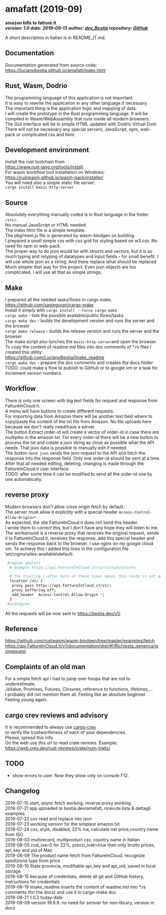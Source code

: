 [comment]: # (lmake_readme exclude start A)

# amafatt (2019-09)

**amazon bills to fatture.it**  
***version: 1.0  date: 2019-09-13 author: [dev_Bestia](https://bestia.dev) repository: [GitHub](https://github.com/LucianoBestia/amafatt)***  

A short description in Italian is in README_IT.md.

[comment]: # (lmake_readme exclude end A)

## Documentation

Documentation generated from source code:  
<https://lucianobestia.github.io/amafatt/index.html>

## Rust, Wasm, Dodrio

The programming language of this application is not important.  
It is easy to rewrite the application in any other language if necessary.  
The important thing is the application logic and mapping of data.  
I will create the prototype in the Rust programming language. It will be
compiled in Wasm/WebAssembly that runs inside all modern browsers.  
The GUI interface will be in simple HTML updated with Dodrio Virtual Dom.  
There will not be necessary any special servers, JavaScript, npm, web-pack
or complicated css and html.  

## Development environment

Install the rust toolchain from  
<https://www.rust-lang.org/tools/install>.  
For wasm workflow tool installation on Windows:  
<https://rustwasm.github.io/wasm-pack/installer/>  
You will need also a simple static file server:  
`cargo install basic-http-server`  

## Source

Absolutely everything manually coded is in Rust language in the folder `/src/`.  
No manual JavaScript or HTML needed.  
The index.html file is a simple template.  
The pkg/mem.js file is generated by wasm-bindgen on building.  
I prepared a small simple css with css grid for styling based on w3.css.
No need for npm or web-pack.  
The proper way to do json would be with structs and vectors, but it is so much typing and retyping of datatypes and input fields - for small benefit. I will use whole json as a string. And there replace what should be replaced. Much simpler that way for this project. Even json objects are too complicated. I will use all that as simple strings.  

## Make

I prepared all the needed tasks/flows in cargo make.  
<https://github.com/sagiegurari/cargo-make>  
Install it simply with `cargo install --force cargo-make`  
`cargo make` - lists the possible available/public flows/tasks  
`cargo make dev` - builds the development version and runs the server and the browser  
`cargo make release` - builds the release version and runs the server and the browser  
The make script also lunches the `basic-http-server`and open the browser.  
To copy the content of readme.md files into doc comments of *.rs files I created this utility:  
<https://github.com/LucianoBestia/lmake_readme>  
`cargo make doc` - prepare the doc comments and creates the docs folder  
TODO: could make a flow to publish to GitHub or to google vm or a task for increment version numbers.  

## Workflow

There is only one screen with big text fields for request and response from FattureInCloud.it.  
A menu will have buttons to create different requests.  
For importing data from Amazon there will be another text field where to copy/paste the content of the txt file from Amazon. No file uploads here because we don't really need/have a server.  
The button Extract order-id will create a vector of order-id in case there are multiples in the amazon txt. For every order-id there will be a new button to process the txt and create a json string as close as possible what the API needs. That json data is possible to manually edit if needed.  
The button `Send json` sends the json request to the API and fetch the response into the response field. Only one order-id should be sent at a time.
After that all needed editing, deleting, changing is made through the FattureInCloud.it user interface.  
TODO: after some time it can be modified to send all the order-id one by one automatically.

## reverse proxy  

Modern browsers don't allow cross origin fetch by default.  
The server must allow it explicitly with a special header `Access-Control-Allow-Origin=*`.  
As expected, the site FattureInCloud.it does not send this header.  
I wrote them to correct this, but I don't have any hope they will listen to me.  
The workaround is a reverse proxy that receives the original request,
sends it to FattureInCloud.it, receives the response, add this special header
and sends the response back to the browser.
I use nginx on my google cloud vm. To achieve this I added this lines
in the configuration file \etc\nginx\sites-available\default:  

```bash
 #region amafatt
  # example https://api.FattureInCloud.it/v1/richiesta/info

  # the trailing / after both of these lines means this route is not appended to the forwarding
  location /v1/ {
   proxy_pass https://api.FattureInCloud.it/v1/;
   proxy_buffering off;
   add_header  Access-Control-Allow-Origin *;
  }
 #endregion
```

All the requests will be now sent to <https://bestia.dev/v1/>.  

## Reference

<https://github.com/rustwasm/wasm-bindgen/tree/master/examples/fetch>  
<https://api.FattureInCloud.it/v1/documentation/dist/#!/Richiesta_generica/jsonrequest>  

[comment]: # (lmake_readme exclude start A)

## Complaints of an old man

For a simple fetch api I had to jump over hoops that are not to underestimate.  
JsValue, Promises, Futures, Closures, reference to functions, lifetimes,...  
I probably did not mention them all. Feeling like an absolute beginner. Feeling young again.  

## cargo crev reviews and advisory

It is recommended to always use [cargo-crev](https://github.com/crev-dev/cargo-crev)  
to verify the trustworthiness of each of your dependencies.  
Please, spread this info.  
On the web use this url to read crate reviews. Example:  
<https://web.crev.dev/rust-reviews/crate/num-traits/>  

## TODO

- show errors to user. Now they show only on console F12.

## Changelog  

2019-07-15 start, async fetch working, reverse proxy working.  
2019-07-21 app uploaded to bestia.dev/amafatt, ricevute lista & dettagli examples  
2019-07-22 csv read and replace into json  
2019-07-23 working version for the simplest amazon txt  
2019-07-24 css, style, disabled, 22% iva, calculate net price,country name from ISO  
2019-08-03 multirecord, multiproduct csv, country name in Italian  
2019-08-05 cod_iva=0 for 22%, prezzi_ivati=true then only brutto prices, api_key and uid of Max  
2019-08-09 The product name fetch from FattureInCloud, recognize spedizione type from price  
2019-08-10 State provincia, modifiable api_key and api_uid, saved in local storage  
2019-08-15 because of credentials, delete all git and GitHub history, instructions for credentials  
2019-08-19 lmake_readme inserts the content of readme.md into *.rs comments (for the docs) and use it in cargo-make doc  
2019-08-21 1.0.3 today-date  
2019-09-09 version 19.9.9. no need for semver for non-library, version in docs

[comment]: # (lmake_readme exclude end A)
